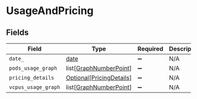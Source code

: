 # UsageAndPricing


## Fields

| Field                                                                | Type                                                                 | Required                                                             | Description                                                          |
| -------------------------------------------------------------------- | -------------------------------------------------------------------- | -------------------------------------------------------------------- | -------------------------------------------------------------------- |
| `date_`                                                              | [date](https://docs.python.org/3/library/datetime.html#date-objects) | :heavy_minus_sign:                                                   | N/A                                                                  |
| `pods_usage_graph`                                                   | list[[GraphNumberPoint](../../models/shared/graphnumberpoint.md)]    | :heavy_minus_sign:                                                   | N/A                                                                  |
| `pricing_details`                                                    | [Optional[PricingDetails]](../../models/shared/pricingdetails.md)    | :heavy_minus_sign:                                                   | N/A                                                                  |
| `vcpus_usage_graph`                                                  | list[[GraphNumberPoint](../../models/shared/graphnumberpoint.md)]    | :heavy_minus_sign:                                                   | N/A                                                                  |